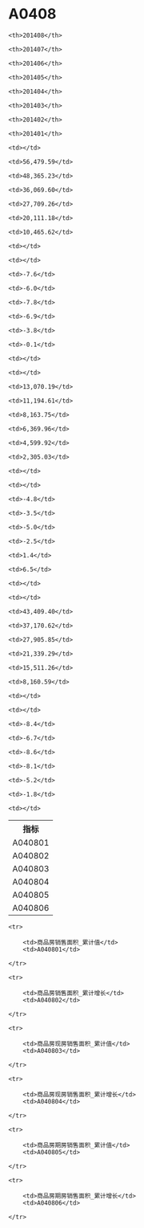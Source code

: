 A0408
======


<table>

<tr>
    <th>指标</th>
    
    <th>201408</th>
    
    <th>201407</th>
    
    <th>201406</th>
    
    <th>201405</th>
    
    <th>201404</th>
    
    <th>201403</th>
    
    <th>201402</th>
    
    <th>201401</th>
    
</tr>


<tr>
    <td>A040801</td>
    
    <td></td>
    
    <td>56,479.59</td>
    
    <td>48,365.23</td>
    
    <td>36,069.60</td>
    
    <td>27,709.26</td>
    
    <td>20,111.18</td>
    
    <td>10,465.62</td>
    
    <td></td>
    

</tr>

<tr>
    <td>A040802</td>
    
    <td></td>
    
    <td>-7.6</td>
    
    <td>-6.0</td>
    
    <td>-7.8</td>
    
    <td>-6.9</td>
    
    <td>-3.8</td>
    
    <td>-0.1</td>
    
    <td></td>
    

</tr>

<tr>
    <td>A040803</td>
    
    <td></td>
    
    <td>13,070.19</td>
    
    <td>11,194.61</td>
    
    <td>8,163.75</td>
    
    <td>6,369.96</td>
    
    <td>4,599.92</td>
    
    <td>2,305.03</td>
    
    <td></td>
    

</tr>

<tr>
    <td>A040804</td>
    
    <td></td>
    
    <td>-4.8</td>
    
    <td>-3.5</td>
    
    <td>-5.0</td>
    
    <td>-2.5</td>
    
    <td>1.4</td>
    
    <td>6.5</td>
    
    <td></td>
    

</tr>

<tr>
    <td>A040805</td>
    
    <td></td>
    
    <td>43,409.40</td>
    
    <td>37,170.62</td>
    
    <td>27,905.85</td>
    
    <td>21,339.29</td>
    
    <td>15,511.26</td>
    
    <td>8,160.59</td>
    
    <td></td>
    

</tr>

<tr>
    <td>A040806</td>
    
    <td></td>
    
    <td>-8.4</td>
    
    <td>-6.7</td>
    
    <td>-8.6</td>
    
    <td>-8.1</td>
    
    <td>-5.2</td>
    
    <td>-1.8</td>
    
    <td></td>
    

</tr>


</table>

<table>
    
    <tr>

        <td>商品房销售面积_累计值</td>
        <td>A040801</td>

    </tr>
    
    <tr>

        <td>商品房销售面积_累计增长</td>
        <td>A040802</td>

    </tr>
    
    <tr>

        <td>商品房现房销售面积_累计值</td>
        <td>A040803</td>

    </tr>
    
    <tr>

        <td>商品房现房销售面积_累计增长</td>
        <td>A040804</td>

    </tr>
    
    <tr>

        <td>商品房期房销售面积_累计值</td>
        <td>A040805</td>

    </tr>
    
    <tr>

        <td>商品房期房销售面积_累计增长</td>
        <td>A040806</td>

    </tr>
    
</table>
